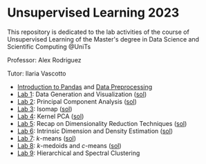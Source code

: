 # Unsupervised Learning 2023
This repository is dedicated to the lab activities of the course of Unsupervised Learning of the Master's degree in Data Science and Scientific Computing @UniTs

Professor: Alex Rodriguez 

Tutor: Ilaria Vascotto

* [Introduction to Pandas](Notebooks/Lab0a-IntrotoPandas.ipynb) and [Data Preprocessing](Notebooks/Lab0b-DataPreprocessing.ipynb)
* [Lab 1](Lab1.pdf): Data Generation and Visualization ([sol](Notebooks/Lab1-DataGeneration.ipynb))
* [Lab 2](Lab2.pdf): Principal Component Analysis ([sol](Notebooks/Lab2-PCA.ipynb))
* [Lab 3](Lab3.pdf): Isomap ([sol](Notebooks/Lab3-Isomap.ipynb))
* [Lab 4](Lab4.pdf): Kernel PCA ([sol](Notebooks/Lab4-KernelPCA.ipynb))
* [Lab 5](Lab5.pdf): Recap on Dimensionality Reduction Techniques ([sol](Notebooks/Lab5-DimensionalityReduction.ipynb))
* [Lab 6](Lab6.pdf): Intrinsic Dimension and Density Estimation ([sol](Notebooks/Lab6-IDandDensityEstimation.ipynb))
* [Lab 7](Lab7.pdf): $k$-means ([sol](Notebooks/Lab7-kMeans.ipynb))
* [Lab 8](Lab8.pdf): $k$-medoids and $c$-means ([sol](Notebooks/Lab8-kMedoids%26cMeans.ipynb.ipynb))
* [Lab 9](Lab9.pdf): Hierarchical and Spectral Clustering
